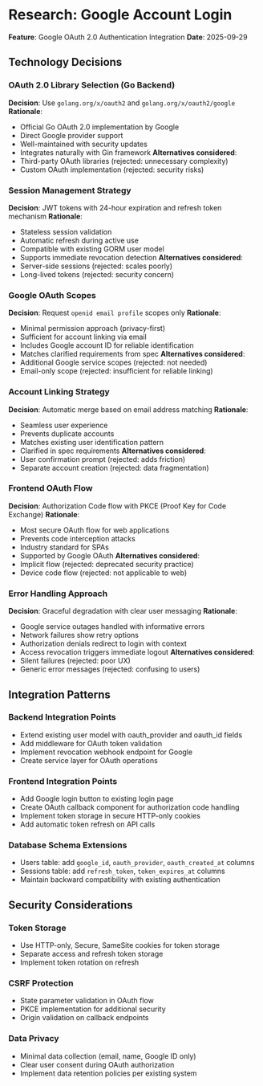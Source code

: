 # Research: Google Account Login

**Feature**: Google OAuth 2.0 Authentication Integration
**Date**: 2025-09-29

## Technology Decisions

### OAuth 2.0 Library Selection (Go Backend)

**Decision**: Use `golang.org/x/oauth2` and `golang.org/x/oauth2/google`
**Rationale**:
- Official Go OAuth 2.0 implementation by Google
- Direct Google provider support
- Well-maintained with security updates
- Integrates naturally with Gin framework
**Alternatives considered**:
- Third-party OAuth libraries (rejected: unnecessary complexity)
- Custom OAuth implementation (rejected: security risks)

### Session Management Strategy

**Decision**: JWT tokens with 24-hour expiration and refresh token mechanism
**Rationale**:
- Stateless session validation
- Automatic refresh during active use
- Compatible with existing GORM user model
- Supports immediate revocation detection
**Alternatives considered**:
- Server-side sessions (rejected: scales poorly)
- Long-lived tokens (rejected: security concern)

### Google OAuth Scopes

**Decision**: Request `openid email profile` scopes only
**Rationale**:
- Minimal permission approach (privacy-first)
- Sufficient for account linking via email
- Includes Google account ID for reliable identification
- Matches clarified requirements from spec
**Alternatives considered**:
- Additional Google service scopes (rejected: not needed)
- Email-only scope (rejected: insufficient for reliable linking)

### Account Linking Strategy

**Decision**: Automatic merge based on email address matching
**Rationale**:
- Seamless user experience
- Prevents duplicate accounts
- Matches existing user identification pattern
- Clarified in spec requirements
**Alternatives considered**:
- User confirmation prompt (rejected: adds friction)
- Separate account creation (rejected: data fragmentation)

### Frontend OAuth Flow

**Decision**: Authorization Code flow with PKCE (Proof Key for Code Exchange)
**Rationale**:
- Most secure OAuth flow for web applications
- Prevents code interception attacks
- Industry standard for SPAs
- Supported by Google OAuth
**Alternatives considered**:
- Implicit flow (rejected: deprecated security practice)
- Device code flow (rejected: not applicable to web)

### Error Handling Approach

**Decision**: Graceful degradation with clear user messaging
**Rationale**:
- Google service outages handled with informative errors
- Network failures show retry options
- Authorization denials redirect to login with context
- Access revocation triggers immediate logout
**Alternatives considered**:
- Silent failures (rejected: poor UX)
- Generic error messages (rejected: confusing to users)

## Integration Patterns

### Backend Integration Points
- Extend existing user model with oauth_provider and oauth_id fields
- Add middleware for OAuth token validation
- Implement revocation webhook endpoint for Google
- Create service layer for OAuth operations

### Frontend Integration Points
- Add Google login button to existing login page
- Create OAuth callback component for authorization code handling
- Implement token storage in secure HTTP-only cookies
- Add automatic token refresh on API calls

### Database Schema Extensions
- Users table: add `google_id`, `oauth_provider`, `oauth_created_at` columns
- Sessions table: add `refresh_token`, `token_expires_at` columns
- Maintain backward compatibility with existing authentication

## Security Considerations

### Token Storage
- Use HTTP-only, Secure, SameSite cookies for token storage
- Separate access and refresh token storage
- Implement token rotation on refresh

### CSRF Protection
- State parameter validation in OAuth flow
- PKCE implementation for additional security
- Origin validation on callback endpoints

### Data Privacy
- Minimal data collection (email, name, Google ID only)
- Clear user consent during OAuth authorization
- Implement data retention policies per existing system